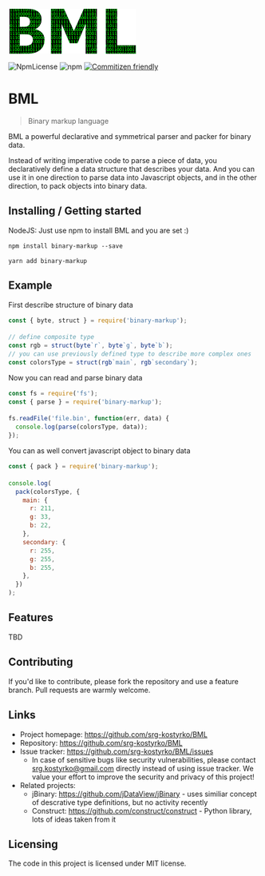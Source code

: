 ![Logo of the project](./bml-logo.png)

![NpmLicense](https://img.shields.io/npm/l/binary-markup.svg) ![npm](https://img.shields.io/npm/v/binary-markup.svg) [![Commitizen friendly](https://img.shields.io/badge/commitizen-friendly-brightgreen.svg)](http://commitizen.github.io/cz-cli/)

# BML

> Binary markup language

BML a powerful declarative and symmetrical parser and packer for binary data.

Instead of writing imperative code to parse a piece of data, you declaratively define a data structure that describes your data. And you can use it in one direction to parse data into Javascript objects, and in the other direction, to pack objects into binary data.

## Installing / Getting started

NodeJS: Just use npm to install BML and you are set :)

```shell
npm install binary-markup --save
```

```shell
yarn add binary-markup
```

## Example

First describe structure of binary data

```javascript
const { byte, struct } = require('binary-markup');

// define composite type
const rgb = struct(byte`r`, byte`g`, byte`b`);
// you can use previously defined type to describe more complex ones
const colorsType = struct(rgb`main`, rgb`secondary`);
```

Now you can read and parse binary data

```javascript
const fs = require('fs');
const { parse } = require('binary-markup');

fs.readFile('file.bin', function(err, data) {
  console.log(parse(colorsType, data));
});
```

You can as well convert javascript object to binary data

```javascript
const { pack } = require('binary-markup');

console.log(
  pack(colorsType, {
    main: {
      r: 211,
      g: 33,
      b: 22,
    },
    secondary: {
      r: 255,
      g: 255,
      b: 255,
    },
  })
);
```

## Features

TBD

## Contributing

If you'd like to contribute, please fork the repository and use a feature
branch. Pull requests are warmly welcome.

## Links

- Project homepage: https://github.com/srg-kostyrko/BML
- Repository: https://github.com/srg-kostyrko/BML
- Issue tracker: https://github.com/srg-kostyrko/BML/issues
  - In case of sensitive bugs like security vulnerabilities, please contact
    srg.kostyrko@gmail.com directly instead of using issue tracker. We value your effort
    to improve the security and privacy of this project!
- Related projects:
  - jBinary: https://github.com/jDataView/jBinary - uses similiar concept of descrative type definitions, but no activity recently
  - Construct: https://github.com/construct/construct - Python library, lots of ideas taken from it

## Licensing

The code in this project is licensed under MIT license.
